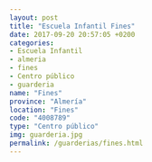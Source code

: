 ```yaml
---
layout: post
title: "Escuela Infantil Fines"
date: 2017-09-20 20:57:05 +0200
categories:
- Escuela Infantil
- almeria
- fines
- Centro público
- guarderia
name: "Fines"
province: "Almería"
location: "Fines"
code: "4008789"
type: "Centro público"
img: guarderia.jpg
permalink: /guarderias/fines.html
---
```

